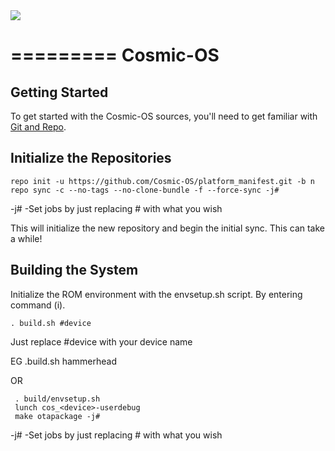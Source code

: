 <img src="https://github.com/Cosmic-OS/platform_manifest/raw/n/cosmic-os-logo.png"> 

=========
Cosmic-OS
=========

Getting Started 
--------------- 
To get started with the Cosmic-OS sources, you'll need to get 
familiar with [Git and Repo](http://source.android.com/source/version-control.html). 

Initialize the Repositories 
---------------------------

    repo init -u https://github.com/Cosmic-OS/platform_manifest.git -b n
    repo sync -c --no-tags --no-clone-bundle -f --force-sync -j# 

 -j# -Set jobs by just replacing # with what you wish

This will initialize the new repository and begin the initial sync. This can take a while!

Building the System 
-------------------
 Initialize the ROM environment with the envsetup.sh script. By entering command (i).

    . build.sh #device

 Just replace #device with your device name 

 EG 
    .build.sh hammerhead 

 OR

     . build/envsetup.sh
     lunch cos_<device>-userdebug
     make otapackage -j#
 
  -j# -Set jobs by just replacing # with what you wish
